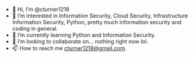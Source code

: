 - 👋 Hi, I’m @cturner1218
- 👀 I’m interested in Information Security, Cloud Security, Infrastructure Information Security, Python, pretty much information security and coding in general.
- 🌱 I’m currently learning Python and Information Security.
- 💞️ I’m looking to collaborate on... nothing right now lol.
- 📫 How to reach me cturner1218@gmail.com.

<!---
cturner1218/cturner1218 is a ✨ special ✨ repository because its `README.md` (this file) appears on your GitHub profile.
You can click the Preview link to take a look at your changes.
--->
